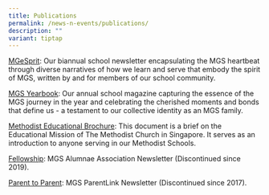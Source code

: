 ```yaml
---
title: Publications
permalink: /news-n-events/publications/
description: ""
variant: tiptap
---
```

<p><a href="https://drive.google.com/drive/folders/1BVg9mtfmCnEpBP_IUkV87lHZ9IGeqI6y?usp=sharing" rel="noopener noreferrer nofollow" target="_blank">MGeSprit</a>:&nbsp;Our
biannual school newsletter encapsulating the MGS heartbeat through diverse
narratives of how we learn and serve that embody the spirit of MGS, written
by and for members of our school community.</p>
<p><a href="https://drive.google.com/drive/folders/1UbGHA4zl7XPKAvxlhDZouwgCQe71Gz3D?usp=drive_link" rel="noopener noreferrer nofollow" target="_blank">MGS Yearbook</a>:
Our annual school magazine capturing the essence of the MGS journey in
the year and celebrating the cherished moments and bonds that define us
- a testament to our collective identity as an MGS family.</p>
<p><a href="https://drive.google.com/file/d/1FeIvsCiJWkjUL4XWbC6Lgb7inKpcKSQ-/view" rel="noopener noreferrer nofollow" target="_blank">Methodist Educational Brochure</a>:&nbsp;This
document is a brief on the Educational Mission of The Methodist Church
in Singapore. It serves as an introduction to anyone serving in our Methodist
Schools.</p>
<p><a href="https://drive.google.com/drive/folders/1xdqViZh2MGoXBva5c1Z5bMvEKShi5l_1?usp=sharing" rel="noopener noreferrer nofollow" target="_blank">Fellowship</a>:&nbsp;MGS
Alumnae Association&nbsp;Newsletter&nbsp;(Discontinued since 2019).</p>
<p><a href="https://drive.google.com/drive/folders/12rTK4ptv5TiQf8XPYzKJT-eT1QBJjf1p?usp=sharing" rel="noopener noreferrer nofollow" target="_blank">Parent to Parent</a>:
MGS ParentLink Newsletter (Discontinued since 2017).</p>